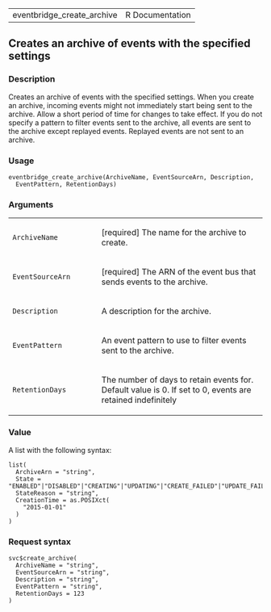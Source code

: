 <table style="width: 100%;">
<tbody>
<tr class="odd">
<td>eventbridge_create_archive</td>
<td style="text-align: right;">R Documentation</td>
</tr>
</tbody>
</table>

## Creates an archive of events with the specified settings

### Description

Creates an archive of events with the specified settings. When you
create an archive, incoming events might not immediately start being
sent to the archive. Allow a short period of time for changes to take
effect. If you do not specify a pattern to filter events sent to the
archive, all events are sent to the archive except replayed events.
Replayed events are not sent to an archive.

### Usage

    eventbridge_create_archive(ArchiveName, EventSourceArn, Description,
      EventPattern, RetentionDays)

### Arguments

<table>
<colgroup>
<col style="width: 35%" />
<col style="width: 65%" />
</colgroup>
<tbody>
<tr class="odd">
<td><code
id="eventbridge_create_archive_:_ArchiveName">ArchiveName</code></td>
<td><p>[required] The name for the archive to create.</p></td>
</tr>
<tr class="even">
<td><code
id="eventbridge_create_archive_:_EventSourceArn">EventSourceArn</code></td>
<td><p>[required] The ARN of the event bus that sends events to the
archive.</p></td>
</tr>
<tr class="odd">
<td><code
id="eventbridge_create_archive_:_Description">Description</code></td>
<td><p>A description for the archive.</p></td>
</tr>
<tr class="even">
<td><code
id="eventbridge_create_archive_:_EventPattern">EventPattern</code></td>
<td><p>An event pattern to use to filter events sent to the
archive.</p></td>
</tr>
<tr class="odd">
<td><code
id="eventbridge_create_archive_:_RetentionDays">RetentionDays</code></td>
<td><p>The number of days to retain events for. Default value is 0. If
set to 0, events are retained indefinitely</p></td>
</tr>
</tbody>
</table>

### Value

A list with the following syntax:

    list(
      ArchiveArn = "string",
      State = "ENABLED"|"DISABLED"|"CREATING"|"UPDATING"|"CREATE_FAILED"|"UPDATE_FAILED",
      StateReason = "string",
      CreationTime = as.POSIXct(
        "2015-01-01"
      )
    )

### Request syntax

    svc$create_archive(
      ArchiveName = "string",
      EventSourceArn = "string",
      Description = "string",
      EventPattern = "string",
      RetentionDays = 123
    )

